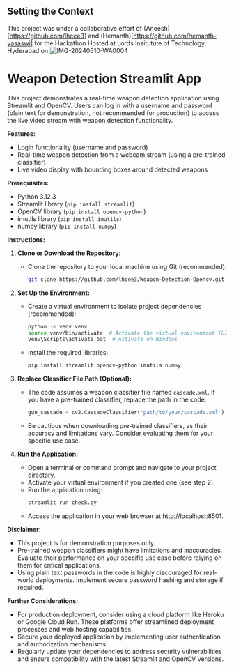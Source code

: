 ## Setting the Context
This project was under a collaborative effort of (Aneesh)[https://github.com/lhcee3] and (Hemanth)[https://github.com/hemanth-yasaswi] for the Hackathon Hosted at Lords Insitutute of Technology, Hyderabad on 
![IMG-20240610-WA0004](https://github.com/user-attachments/assets/65a92902-3634-4fa8-b04b-7a3e03e8743d)

# Weapon Detection Streamlit App

This project demonstrates a real-time weapon detection application using Streamlit and OpenCV. Users can log in with a username and password (plain text for demonstration, not recommended for production) to access the live video stream with weapon detection functionality.

**Features:**

- Login functionality (username and password)
- Real-time weapon detection from a webcam stream (using a pre-trained classifier)
- Live video display with bounding boxes around detected weapons

**Prerequisites:**

- Python 3.12.3
- Streamlit library (`pip install streamlit`)
- OpenCV library (`pip install opencv-python`)
- imutils library (`pip install imutils`)
- numpy library (`pip install numpy`)

**Instructions:**

1. **Clone or Download the Repository:**
   - Clone the repository to your local machine using Git (recommended):
     ```bash
     git clone https://github.com/lhcee3/Weapon-Detection-Opencv.git
     ```
   

2. **Set Up the Environment:**
   - Create a virtual environment to isolate project dependencies (recommended):
     ```bash
     python -m venv venv  
     source venv/bin/activate  # Activate the virtual environment (Linux/macOS)
     venv\Scripts\activate.bat  # Activate on Windows
     ```
   - Install the required libraries:
     ```bash
     pip install streamlit opencv-python imutils numpy
     ```

3. **Replace Classifier File Path (Optional):**
   - The code assumes a weapon classifier file named `cascade.xml`. If you have a pre-trained classifier, replace the path in the code:
     ```python
     gun_cascade = cv2.CascadeClassifier('path/to/your/cascade.xml')  # Update the path
     ```
   - Be cautious when downloading pre-trained classifiers, as their accuracy and limitations vary. Consider evaluating them for your specific use case.

4. **Run the Application:**
   - Open a terminal or command prompt and navigate to your project directory.
   - Activate your virtual environment if you created one (see step 2).
   - Run the application using:
     ```bash
     streamlit run check.py  
     ```
   - Access the application in your web browser at http://localhost:8501.

**Disclaimer:**

- This project is for demonstration purposes only.
- Pre-trained weapon classifiers might have limitations and inaccuracies. Evaluate their performance on your specific use case before relying on them for critical applications.
- Using plain text passwords in the code is highly discouraged for real-world deployments. Implement secure password hashing and storage if required.

**Further Considerations:**

- For production deployment, consider using a cloud platform like Heroku or Google Cloud Run. These platforms offer streamlined deployment processes and web hosting capabilities.
- Secure your deployed application by implementing user authentication and authorization mechanisms.
- Regularly update your dependencies to address security vulnerabilities and ensure compatibility with the latest Streamlit and OpenCV versions.

